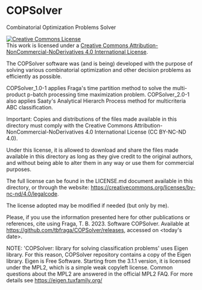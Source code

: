 # COPSolver

Combinatorial Optimization Problems Solver

<a rel="license" href="http://creativecommons.org/licenses/by-nc-nd/4.0/"><img alt="Creative Commons License" style="border-width:0" src="https://i.creativecommons.org/l/by-nc-nd/4.0/88x31.png" /></a><br />This work is licensed under a <a rel="license" href="http://creativecommons.org/licenses/by-nc-nd/4.0/">Creative Commons Attribution-NonCommercial-NoDerivatives 4.0 International License</a>.

The COPSolver software was (and is being) developed with the purpose of solving various combinatorial optimization and other decision problems as efficiently as possible.

COPSolver_1.0-1 applies Fraga's time partition method to solve the multi-product p-batch processing time maximization problem.
COPSolver_2.0-1 also applies Saaty's Analytical Hierarch Process method for multicriteria ABC classification.

Important: Copies and distributions of the files made available in this directory must comply with the Creative Commons Attribution-NonCommercial-NoDerivatives 4.0 International License (CC BY-NC-ND 4.0).

Under this license, it is allowed to download and share the files made available in this directory as long as they give credit to the original authors, and without being able to alter them in any way or use them for commercial purposes.

The full license can be found in the LICENSE.md document available in this directory, or through the website: https://creativecommons.org/licenses/by-nc-nd/4.0/legalcode.

The license adopted may be modified if needed (but only by me).

Please, if you use the information presented here for other publications or references, cite using Fraga, T. B. 2023. Software COPSolver. Available at https://github.com/tbfraga/COPSolver/releases, accessed on <today's date>.

NOTE: 'COPSolver: library for solving classification problems' uses Eigen library.
For this reason, COPSolver repository contains a copy of the Eigen library.
Eigen is Free Software. Starting from the 3.1.1 version, it is licensed under the MPL2, which is a simple weak copyleft license.
Common questions about the MPL2 are answered in the official MPL2 FAQ.
For more details see https://eigen.tuxfamily.org/
